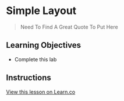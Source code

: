 # Simple Layout

> Need To Find A Great Quote To Put Here


## Learning Objectives

* Complete this lab

## Instructions

<a href='https://learn.co/lessons/LayoutStuff' data-visibility='hidden'>View this lesson on Learn.co</a>